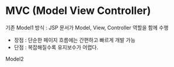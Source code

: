 # MVC (Model View Controller)
기존 Model1 방식 :  JSP 문서가 Model, View, Controller 역할을 함께 수행
- 장점 : 단순한 페이지 흐름에는 간편하고 빠르게 개발 가능
- 단점 : 복잡해질수록 유지보수가 어렵다.


Model2
